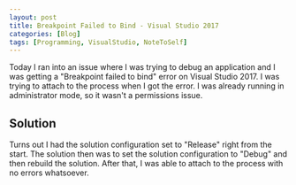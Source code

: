 ```yaml
---
layout: post
title: Breakpoint Failed to Bind - Visual Studio 2017
categories: [Blog]
tags: [Programming, VisualStudio, NoteToSelf]
---
```


Today I ran into an issue where I was trying to debug an application and I was getting a "Breakpoint failed to bind" error on Visual Studio 2017. I was trying to attach to the process when I got the error. I was already running in administrator mode, so it wasn't a permissions issue.

## Solution

Turns out I had the solution configuration set to "Release" right from the start. The solution then was to set the solution configuration 
to "Debug" and then rebuild the solution. After that, I was able to attach to the process with no errors whatsoever.
